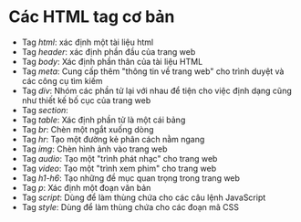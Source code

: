 # Các HTML tag cơ bản
- Tag *html*: xác định một tài liệu html
- Tag *header*: xác định phần đầu của trang web
- Tag *body*: Xác định phần thân của tài liệu HTML
- Tag *meta*: Cung cấp thêm "thông tin về trang web" cho trình duyệt và các công cụ tìm kiếm
- Tag *div*: Nhóm các phần tử lại với nhau để tiện cho việc định dạng cũng như thiết kế bố cục của trang web
- Tag *section*: 
- Tag *table*: Xác định phần tử là một cái bảng
- Tag *br*: Chèn một ngắt xuống dòng
- Tag *hr*: Tạo một đường kẻ phân cách nằm ngang
- Tag *img*: Chèn hình ảnh vào trang web
- Tag *audio*: Tạo một "trình phát nhạc" cho trang web
- Tag *video*: Tạo một "trình xem phim" cho trang web
- Tag *h1-h6*: Tạo những đề mục quan trọng trong trang web
- Tag *p*: Xác định một đoạn văn bản
- Tag *script*: Dùng để làm thùng chứa cho các câu lệnh JavaScript
- Tag *style*: Dùng để làm thùng chứa cho các đoạn mã CSS
